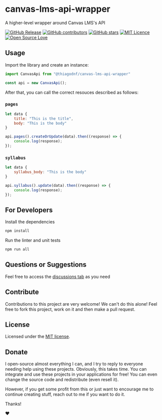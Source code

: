 # canvas-lms-api-wrapper

A higher-level wrapper around Canvas LMS's API

[![GitHub Release](https://img.shields.io/github/release/thiagodnf/canvas-lms-api-wrapper.svg)](https://github.com/thiagodnf/canvas-lms-api-wrapper/releases/latest)
[![GitHub contributors](https://img.shields.io/github/contributors/thiagodnf/canvas-lms-api-wrapper.svg)](https://github.com/thiagodnf/canvas-lms-api-wrapper/graphs/contributors)
[![GitHub stars](https://img.shields.io/github/stars/thiagodnf/canvas-lms-api-wrapper.svg)](https://github.com/thiagodnf/canvas-lms-api-wrapper)
[![MIT Licence](https://badges.frapsoft.com/os/mit/mit.svg?v=103)](https://opensource.org/licenses/mit-license.php)
[![Open Source Love](https://badges.frapsoft.com/os/v1/open-source.svg?v=103)](https://github.com/ellerbrock/open-source-badges/)

## Usage

Import the library and create an instance:


```js
import CanvasApi from "@thiagodnf/canvas-lms-api-wrapper"

const api = new CanvasApi();
```

After that, you can call the correct resouces described as follows:

### `pages`

```js
let data {
    title: "This is the title",
    body: "This is the body"
}

api.pages().createOrUpdate(data).then((response) => {
    console.log(response);
});
```

### `syllabus`

```js
let data {
    syllabus_body: "This is the body"
}

api.syllabus().update(data).then((response) => {
    console.log(response);
});
```

## For Developers

Install the dependencies

```bash
npm install
```

Run the linter and unit tests

```bash
npm run all
```

## Questions or Suggestions

Feel free to access the <a href="../../discussions">discussions tab</a> as you need

## Contribute

Contributions to this project are very welcome! We can't do this alone! Feel free to fork this project, work on it and then make a pull request.

## License

Licensed under the [MIT license](LICENSE).

## Donate

I open-source almost everything I can, and I try to reply to everyone needing help using these projects. Obviously, this takes time. You can integrate and use these projects in your applications for free! You can even change the source code and redistribute (even resell it).

However, if you get some profit from this or just want to encourage me to continue creating stuff, reach out to me if you want to do it.

Thanks!

❤️
